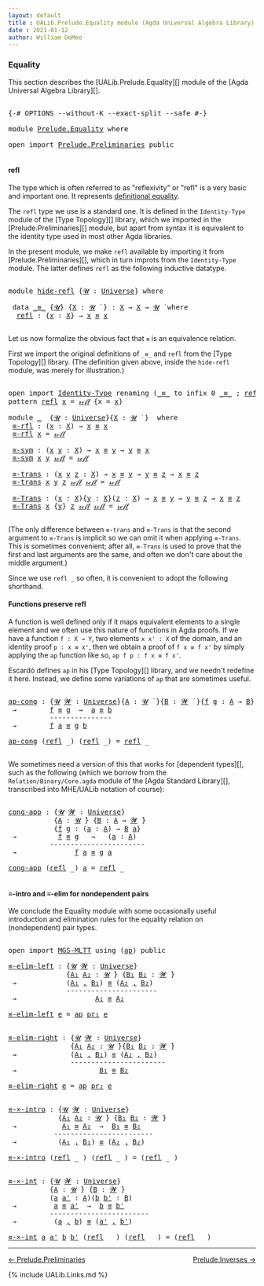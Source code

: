 ```yaml
---
layout: default
title : UALib.Prelude.Equality module (Agda Universal Algebra Library)
date : 2021-01-12
author: William DeMeo
---
```


### <a id="equality">Equality</a>

This section describes the [UALib.Prelude.Equality][] module of the [Agda Universal Algebra Library][].

<pre class="Agda">

<a id="291" class="Symbol">{-#</a> <a id="295" class="Keyword">OPTIONS</a> <a id="303" class="Pragma">--without-K</a> <a id="315" class="Pragma">--exact-split</a> <a id="329" class="Pragma">--safe</a> <a id="336" class="Symbol">#-}</a>

<a id="341" class="Keyword">module</a> <a id="348" href="Prelude.Equality.html" class="Module">Prelude.Equality</a> <a id="365" class="Keyword">where</a>

<a id="372" class="Keyword">open</a> <a id="377" class="Keyword">import</a> <a id="384" href="Prelude.Preliminaries.html" class="Module">Prelude.Preliminaries</a> <a id="406" class="Keyword">public</a>

</pre>

#### <a id="refl">refl</a>

The type which is often referred to as "reflexivity" or "refl" is a very basic and important one. It represents [definitional equality](https://ncatlab.org/nlab/show/equality#definitional_equality).

The `refl` type we use is a standard one. It is defined in the `Identity-Type` module of the [Type Topology][] library, which we imported in the [Prelude.Preliminaries][] module, but apart from syntax it is equivalent to the identity type used in most other Agda libraries.

In the present module, we make `refl` available by importing it from [Prelude.Preliminaries][], which in turn improts from the `Identity-Type` module.  The latter defines `refl` as the following inductive datatype.

<pre class="Agda">

<a id="1159" class="Keyword">module</a> <a id="hide-refl"></a><a id="1166" href="Prelude.Equality.html#1166" class="Module">hide-refl</a> <a id="1176" class="Symbol">{</a><a id="1177" href="Prelude.Equality.html#1177" class="Bound">𝓤</a> <a id="1179" class="Symbol">:</a> <a id="1181" href="Agda.Primitive.html#423" class="Postulate">Universe</a><a id="1189" class="Symbol">}</a> <a id="1191" class="Keyword">where</a>

 <a id="1199" class="Keyword">data</a> <a id="hide-refl._≡_"></a><a id="1204" href="Prelude.Equality.html#1204" class="Datatype Operator">_≡_</a> <a id="1208" class="Symbol">{</a><a id="1209" href="Prelude.Equality.html#1209" class="Bound">𝓤</a><a id="1210" class="Symbol">}</a> <a id="1212" class="Symbol">{</a><a id="1213" href="Prelude.Equality.html#1213" class="Bound">X</a> <a id="1215" class="Symbol">:</a> <a id="1217" href="Prelude.Equality.html#1209" class="Bound">𝓤</a> <a id="1219" href="Universes.html#403" class="Function Operator">̇</a> <a id="1221" class="Symbol">}</a> <a id="1223" class="Symbol">:</a> <a id="1225" href="Prelude.Equality.html#1213" class="Bound">X</a> <a id="1227" class="Symbol">→</a> <a id="1229" href="Prelude.Equality.html#1213" class="Bound">X</a> <a id="1231" class="Symbol">→</a> <a id="1233" href="Prelude.Equality.html#1209" class="Bound">𝓤</a> <a id="1235" href="Universes.html#403" class="Function Operator">̇</a> <a id="1237" class="Keyword">where</a>
  <a id="hide-refl._≡_.refl"></a><a id="1245" href="Prelude.Equality.html#1245" class="InductiveConstructor">refl</a> <a id="1250" class="Symbol">:</a> <a id="1252" class="Symbol">{</a><a id="1253" href="Prelude.Equality.html#1253" class="Bound">x</a> <a id="1255" class="Symbol">:</a> <a id="1257" href="Prelude.Equality.html#1213" class="Bound">X</a><a id="1258" class="Symbol">}</a> <a id="1260" class="Symbol">→</a> <a id="1262" href="Prelude.Equality.html#1253" class="Bound">x</a> <a id="1264" href="Prelude.Equality.html#1204" class="Datatype Operator">≡</a> <a id="1266" href="Prelude.Equality.html#1253" class="Bound">x</a>

</pre>

Let us now formalize the obvious fact that `≡` is an equivalence relation.

First we import the original definitions of `_≡_` and `refl` from the [Type Topology][] library. (The definition given above, inside the `hide-refl` module, was merely for illustration.)

<pre class="Agda">

<a id="1559" class="Keyword">open</a> <a id="1564" class="Keyword">import</a> <a id="1571" href="Identity-Type.html" class="Module">Identity-Type</a> <a id="1585" class="Keyword">renaming</a> <a id="1594" class="Symbol">(</a><a id="1595" href="Identity-Type.html#121" class="Datatype Operator">_≡_</a> <a id="1599" class="Symbol">to</a> <a id="1602" class="Keyword">infix</a> <a id="1608" class="Number">0</a> <a id="_≡_"></a><a id="1610" href="Prelude.Equality.html#1610" class="Datatype Operator">_≡_</a> <a id="1614" class="Symbol">;</a> <a id="1616" href="Identity-Type.html#162" class="InductiveConstructor">refl</a> <a id="1621" class="Symbol">to</a> <a id="refl"></a><a id="1624" href="Prelude.Equality.html#1624" class="InductiveConstructor">𝓇ℯ𝒻𝓁</a><a id="1628" class="Symbol">)</a>
<a id="1630" class="Keyword">pattern</a> <a id="refl"></a><a id="1638" href="Prelude.Equality.html#1638" class="InductiveConstructor">refl</a> <a id="1643" href="Prelude.Equality.html#1657" class="Bound">x</a> <a id="1645" class="Symbol">=</a> <a id="1647" href="Prelude.Equality.html#1624" class="InductiveConstructor">𝓇ℯ𝒻𝓁</a> <a id="1652" class="Symbol">{</a>x <a id="1655" class="Symbol">=</a> <a id="1657" href="Prelude.Equality.html#1657" class="Bound">x</a><a id="1658" class="Symbol">}</a>

<a id="1661" class="Keyword">module</a> <a id="1668" href="Prelude.Equality.html#1668" class="Module">_</a>  <a id="1671" class="Symbol">{</a><a id="1672" href="Prelude.Equality.html#1672" class="Bound">𝓤</a> <a id="1674" class="Symbol">:</a> <a id="1676" href="Agda.Primitive.html#423" class="Postulate">Universe</a><a id="1684" class="Symbol">}{</a><a id="1686" href="Prelude.Equality.html#1686" class="Bound">X</a> <a id="1688" class="Symbol">:</a> <a id="1690" href="Prelude.Equality.html#1672" class="Bound">𝓤</a> <a id="1692" href="Universes.html#403" class="Function Operator">̇</a> <a id="1694" class="Symbol">}</a>  <a id="1697" class="Keyword">where</a>
 <a id="1704" href="Prelude.Equality.html#1704" class="Function">≡-rfl</a> <a id="1710" class="Symbol">:</a> <a id="1712" class="Symbol">(</a><a id="1713" href="Prelude.Equality.html#1713" class="Bound">x</a> <a id="1715" class="Symbol">:</a> <a id="1717" href="Prelude.Equality.html#1686" class="Bound">X</a><a id="1718" class="Symbol">)</a> <a id="1720" class="Symbol">→</a> <a id="1722" href="Prelude.Equality.html#1713" class="Bound">x</a> <a id="1724" href="Prelude.Equality.html#1610" class="Datatype Operator">≡</a> <a id="1726" href="Prelude.Equality.html#1713" class="Bound">x</a>
 <a id="1729" href="Prelude.Equality.html#1704" class="Function">≡-rfl</a> <a id="1735" href="Prelude.Equality.html#1735" class="Bound">x</a> <a id="1737" class="Symbol">=</a> <a id="1739" href="Prelude.Equality.html#1624" class="InductiveConstructor">𝓇ℯ𝒻𝓁</a>

 <a id="1746" href="Prelude.Equality.html#1746" class="Function">≡-sym</a> <a id="1752" class="Symbol">:</a> <a id="1754" class="Symbol">(</a><a id="1755" href="Prelude.Equality.html#1755" class="Bound">x</a> <a id="1757" href="Prelude.Equality.html#1757" class="Bound">y</a> <a id="1759" class="Symbol">:</a> <a id="1761" href="Prelude.Equality.html#1686" class="Bound">X</a><a id="1762" class="Symbol">)</a> <a id="1764" class="Symbol">→</a> <a id="1766" href="Prelude.Equality.html#1755" class="Bound">x</a> <a id="1768" href="Prelude.Equality.html#1610" class="Datatype Operator">≡</a> <a id="1770" href="Prelude.Equality.html#1757" class="Bound">y</a> <a id="1772" class="Symbol">→</a> <a id="1774" href="Prelude.Equality.html#1757" class="Bound">y</a> <a id="1776" href="Prelude.Equality.html#1610" class="Datatype Operator">≡</a> <a id="1778" href="Prelude.Equality.html#1755" class="Bound">x</a>
 <a id="1781" href="Prelude.Equality.html#1746" class="Function">≡-sym</a> <a id="1787" href="Prelude.Equality.html#1787" class="Bound">x</a> <a id="1789" href="Prelude.Equality.html#1789" class="Bound">y</a> <a id="1791" href="Prelude.Equality.html#1624" class="InductiveConstructor">𝓇ℯ𝒻𝓁</a> <a id="1796" class="Symbol">=</a> <a id="1798" href="Prelude.Equality.html#1624" class="InductiveConstructor">𝓇ℯ𝒻𝓁</a>

 <a id="1805" href="Prelude.Equality.html#1805" class="Function">≡-trans</a> <a id="1813" class="Symbol">:</a> <a id="1815" class="Symbol">(</a><a id="1816" href="Prelude.Equality.html#1816" class="Bound">x</a> <a id="1818" href="Prelude.Equality.html#1818" class="Bound">y</a> <a id="1820" href="Prelude.Equality.html#1820" class="Bound">z</a> <a id="1822" class="Symbol">:</a> <a id="1824" href="Prelude.Equality.html#1686" class="Bound">X</a><a id="1825" class="Symbol">)</a> <a id="1827" class="Symbol">→</a> <a id="1829" href="Prelude.Equality.html#1816" class="Bound">x</a> <a id="1831" href="Prelude.Equality.html#1610" class="Datatype Operator">≡</a> <a id="1833" href="Prelude.Equality.html#1818" class="Bound">y</a> <a id="1835" class="Symbol">→</a> <a id="1837" href="Prelude.Equality.html#1818" class="Bound">y</a> <a id="1839" href="Prelude.Equality.html#1610" class="Datatype Operator">≡</a> <a id="1841" href="Prelude.Equality.html#1820" class="Bound">z</a> <a id="1843" class="Symbol">→</a> <a id="1845" href="Prelude.Equality.html#1816" class="Bound">x</a> <a id="1847" href="Prelude.Equality.html#1610" class="Datatype Operator">≡</a> <a id="1849" href="Prelude.Equality.html#1820" class="Bound">z</a>
 <a id="1852" href="Prelude.Equality.html#1805" class="Function">≡-trans</a> <a id="1860" href="Prelude.Equality.html#1860" class="Bound">x</a> <a id="1862" href="Prelude.Equality.html#1862" class="Bound">y</a> <a id="1864" href="Prelude.Equality.html#1864" class="Bound">z</a> <a id="1866" href="Prelude.Equality.html#1624" class="InductiveConstructor">𝓇ℯ𝒻𝓁</a> <a id="1871" href="Prelude.Equality.html#1624" class="InductiveConstructor">𝓇ℯ𝒻𝓁</a> <a id="1876" class="Symbol">=</a> <a id="1878" href="Prelude.Equality.html#1624" class="InductiveConstructor">𝓇ℯ𝒻𝓁</a>

 <a id="1885" href="Prelude.Equality.html#1885" class="Function">≡-Trans</a> <a id="1893" class="Symbol">:</a> <a id="1895" class="Symbol">(</a><a id="1896" href="Prelude.Equality.html#1896" class="Bound">x</a> <a id="1898" class="Symbol">:</a> <a id="1900" href="Prelude.Equality.html#1686" class="Bound">X</a><a id="1901" class="Symbol">){</a><a id="1903" href="Prelude.Equality.html#1903" class="Bound">y</a> <a id="1905" class="Symbol">:</a> <a id="1907" href="Prelude.Equality.html#1686" class="Bound">X</a><a id="1908" class="Symbol">}(</a><a id="1910" href="Prelude.Equality.html#1910" class="Bound">z</a> <a id="1912" class="Symbol">:</a> <a id="1914" href="Prelude.Equality.html#1686" class="Bound">X</a><a id="1915" class="Symbol">)</a> <a id="1917" class="Symbol">→</a> <a id="1919" href="Prelude.Equality.html#1896" class="Bound">x</a> <a id="1921" href="Prelude.Equality.html#1610" class="Datatype Operator">≡</a> <a id="1923" href="Prelude.Equality.html#1903" class="Bound">y</a> <a id="1925" class="Symbol">→</a> <a id="1927" href="Prelude.Equality.html#1903" class="Bound">y</a> <a id="1929" href="Prelude.Equality.html#1610" class="Datatype Operator">≡</a> <a id="1931" href="Prelude.Equality.html#1910" class="Bound">z</a> <a id="1933" class="Symbol">→</a> <a id="1935" href="Prelude.Equality.html#1896" class="Bound">x</a> <a id="1937" href="Prelude.Equality.html#1610" class="Datatype Operator">≡</a> <a id="1939" href="Prelude.Equality.html#1910" class="Bound">z</a>
 <a id="1942" href="Prelude.Equality.html#1885" class="Function">≡-Trans</a> <a id="1950" href="Prelude.Equality.html#1950" class="Bound">x</a> <a id="1952" class="Symbol">{</a><a id="1953" href="Prelude.Equality.html#1953" class="Bound">y</a><a id="1954" class="Symbol">}</a> <a id="1956" href="Prelude.Equality.html#1956" class="Bound">z</a> <a id="1958" href="Prelude.Equality.html#1624" class="InductiveConstructor">𝓇ℯ𝒻𝓁</a> <a id="1963" href="Prelude.Equality.html#1624" class="InductiveConstructor">𝓇ℯ𝒻𝓁</a> <a id="1968" class="Symbol">=</a> <a id="1970" href="Prelude.Equality.html#1624" class="InductiveConstructor">𝓇ℯ𝒻𝓁</a>

</pre>

(The only difference between `≡-trans` and `≡-Trans` is that the second argument to `≡-Trans` is implicit so we can omit it when applying `≡-Trans`.  This is sometimes convenient; after all, `≡-Trans` is used to prove that the first and last arguments are the same, and often we don't care about the middle argument.)

Since we use `refl _` so often, it is convenient to adopt the following shorthand.


#### <a id="functions-preserve-refl">Functions preserve refl</a>

A function is well defined only if it maps equivalent elements to a single element and we often use this nature of functions in Agda proofs.  If we have a function `f : X → Y`, two elements `x x' : X` of the domain, and an identity proof `p : x ≡ x'`, then we obtain a proof of `f x ≡ f x'` by simply applying the `ap` function like so, `ap f p : f x ≡ f x'`.

Escardó defines `ap` in his [Type Topology][] library, and we needn't redefine it here. Instead, we define some variations of `ap` that are sometimes useful.

<pre class="Agda">

<a id="ap-cong"></a><a id="2992" href="Prelude.Equality.html#2992" class="Function">ap-cong</a> <a id="3000" class="Symbol">:</a> <a id="3002" class="Symbol">{</a><a id="3003" href="Prelude.Equality.html#3003" class="Bound">𝓤</a> <a id="3005" href="Prelude.Equality.html#3005" class="Bound">𝓦</a> <a id="3007" class="Symbol">:</a> <a id="3009" href="Agda.Primitive.html#423" class="Postulate">Universe</a><a id="3017" class="Symbol">}{</a><a id="3019" href="Prelude.Equality.html#3019" class="Bound">A</a> <a id="3021" class="Symbol">:</a> <a id="3023" href="Prelude.Equality.html#3003" class="Bound">𝓤</a> <a id="3025" href="Universes.html#403" class="Function Operator">̇</a> <a id="3027" class="Symbol">}{</a><a id="3029" href="Prelude.Equality.html#3029" class="Bound">B</a> <a id="3031" class="Symbol">:</a> <a id="3033" href="Prelude.Equality.html#3005" class="Bound">𝓦</a> <a id="3035" href="Universes.html#403" class="Function Operator">̇</a> <a id="3037" class="Symbol">}{</a><a id="3039" href="Prelude.Equality.html#3039" class="Bound">f</a> <a id="3041" href="Prelude.Equality.html#3041" class="Bound">g</a> <a id="3043" class="Symbol">:</a> <a id="3045" href="Prelude.Equality.html#3019" class="Bound">A</a> <a id="3047" class="Symbol">→</a> <a id="3049" href="Prelude.Equality.html#3029" class="Bound">B</a><a id="3050" class="Symbol">}</a> <a id="3052" class="Symbol">{</a><a id="3053" href="Prelude.Equality.html#3053" class="Bound">a</a> <a id="3055" href="Prelude.Equality.html#3055" class="Bound">b</a> <a id="3057" class="Symbol">:</a> <a id="3059" href="Prelude.Equality.html#3019" class="Bound">A</a><a id="3060" class="Symbol">}</a>
 <a id="3063" class="Symbol">→</a>        <a id="3072" href="Prelude.Equality.html#3039" class="Bound">f</a> <a id="3074" href="Prelude.Equality.html#1610" class="Datatype Operator">≡</a> <a id="3076" href="Prelude.Equality.html#3041" class="Bound">g</a>  <a id="3079" class="Symbol">→</a>  <a id="3082" href="Prelude.Equality.html#3053" class="Bound">a</a> <a id="3084" href="Prelude.Equality.html#1610" class="Datatype Operator">≡</a> <a id="3086" href="Prelude.Equality.html#3055" class="Bound">b</a>
          <a id="3098" class="Comment">---------------</a>
 <a id="3115" class="Symbol">→</a>        <a id="3124" href="Prelude.Equality.html#3039" class="Bound">f</a> <a id="3126" href="Prelude.Equality.html#3053" class="Bound">a</a> <a id="3128" href="Prelude.Equality.html#1610" class="Datatype Operator">≡</a> <a id="3130" href="Prelude.Equality.html#3041" class="Bound">g</a> <a id="3132" href="Prelude.Equality.html#3055" class="Bound">b</a>

<a id="3135" href="Prelude.Equality.html#2992" class="Function">ap-cong</a> <a id="3143" class="Symbol">(</a><a id="3144" href="Prelude.Equality.html#1638" class="InductiveConstructor">refl</a> <a id="3149" class="Symbol">_)</a> <a id="3152" class="Symbol">(</a><a id="3153" href="Prelude.Equality.html#1638" class="InductiveConstructor">refl</a> <a id="3158" class="Symbol">_)</a> <a id="3161" class="Symbol">=</a> <a id="3163" href="Prelude.Equality.html#1638" class="InductiveConstructor">refl</a> <a id="3168" class="Symbol">_</a>

</pre>

We sometimes need a version of this that works for [dependent types][], such as the following (which we borrow from the `Relation/Binary/Core.agda` module of the [Agda Standard Library][], transcribed into MHE/UALib notation of course):

<pre class="Agda">

<a id="cong-app"></a><a id="3435" href="Prelude.Equality.html#3435" class="Function">cong-app</a> <a id="3444" class="Symbol">:</a> <a id="3446" class="Symbol">{</a><a id="3447" href="Prelude.Equality.html#3447" class="Bound">𝓤</a> <a id="3449" href="Prelude.Equality.html#3449" class="Bound">𝓦</a> <a id="3451" class="Symbol">:</a> <a id="3453" href="Agda.Primitive.html#423" class="Postulate">Universe</a><a id="3461" class="Symbol">}</a>
           <a id="3474" class="Symbol">{</a><a id="3475" href="Prelude.Equality.html#3475" class="Bound">A</a> <a id="3477" class="Symbol">:</a> <a id="3479" href="Prelude.Equality.html#3447" class="Bound">𝓤</a> <a id="3481" href="Universes.html#403" class="Function Operator">̇</a><a id="3482" class="Symbol">}</a> <a id="3484" class="Symbol">{</a><a id="3485" href="Prelude.Equality.html#3485" class="Bound">B</a> <a id="3487" class="Symbol">:</a> <a id="3489" href="Prelude.Equality.html#3475" class="Bound">A</a> <a id="3491" class="Symbol">→</a> <a id="3493" href="Prelude.Equality.html#3449" class="Bound">𝓦</a> <a id="3495" href="Universes.html#403" class="Function Operator">̇</a><a id="3496" class="Symbol">}</a>
           <a id="3509" class="Symbol">{</a><a id="3510" href="Prelude.Equality.html#3510" class="Bound">f</a> <a id="3512" href="Prelude.Equality.html#3512" class="Bound">g</a> <a id="3514" class="Symbol">:</a> <a id="3516" class="Symbol">(</a><a id="3517" href="Prelude.Equality.html#3517" class="Bound">a</a> <a id="3519" class="Symbol">:</a> <a id="3521" href="Prelude.Equality.html#3475" class="Bound">A</a><a id="3522" class="Symbol">)</a> <a id="3524" class="Symbol">→</a> <a id="3526" href="Prelude.Equality.html#3485" class="Bound">B</a> <a id="3528" href="Prelude.Equality.html#3517" class="Bound">a</a><a id="3529" class="Symbol">}</a>
 <a id="3532" class="Symbol">→</a>          <a id="3543" href="Prelude.Equality.html#3510" class="Bound">f</a> <a id="3545" href="Prelude.Equality.html#1610" class="Datatype Operator">≡</a> <a id="3547" href="Prelude.Equality.html#3512" class="Bound">g</a>   <a id="3551" class="Symbol">→</a>   <a id="3555" class="Symbol">(</a><a id="3556" href="Prelude.Equality.html#3556" class="Bound">a</a> <a id="3558" class="Symbol">:</a> <a id="3560" href="Prelude.Equality.html#3475" class="Bound">A</a><a id="3561" class="Symbol">)</a>
          <a id="3573" class="Comment">-----------------------</a>
 <a id="3598" class="Symbol">→</a>              <a id="3613" href="Prelude.Equality.html#3510" class="Bound">f</a> <a id="3615" href="Prelude.Equality.html#3556" class="Bound">a</a> <a id="3617" href="Prelude.Equality.html#1610" class="Datatype Operator">≡</a> <a id="3619" href="Prelude.Equality.html#3512" class="Bound">g</a> <a id="3621" href="Prelude.Equality.html#3556" class="Bound">a</a>

<a id="3624" href="Prelude.Equality.html#3435" class="Function">cong-app</a> <a id="3633" class="Symbol">(</a><a id="3634" href="Prelude.Equality.html#1638" class="InductiveConstructor">refl</a> <a id="3639" class="Symbol">_)</a> <a id="3642" href="Prelude.Equality.html#3642" class="Bound">a</a> <a id="3644" class="Symbol">=</a> <a id="3646" href="Prelude.Equality.html#1638" class="InductiveConstructor">refl</a> <a id="3651" class="Symbol">_</a>

</pre>




#### <a id="≡-intro-and-≡-elim-for-nondependent-pairs">≡-intro and ≡-elim for nondependent pairs</a>

We conclude the Equality module with some occasionally useful introduction and elimination rules for the equality relation on (nondependent) pair types.



<pre class="Agda">

<a id="3941" class="Keyword">open</a> <a id="3946" class="Keyword">import</a> <a id="3953" href="MGS-MLTT.html" class="Module">MGS-MLTT</a> <a id="3962" class="Keyword">using</a> <a id="3968" class="Symbol">(</a><a id="3969" href="MGS-MLTT.html#6613" class="Function">ap</a><a id="3971" class="Symbol">)</a> <a id="3973" class="Keyword">public</a>

<a id="≡-elim-left"></a><a id="3981" href="Prelude.Equality.html#3981" class="Function">≡-elim-left</a> <a id="3993" class="Symbol">:</a> <a id="3995" class="Symbol">{</a><a id="3996" href="Prelude.Equality.html#3996" class="Bound">𝓤</a> <a id="3998" href="Prelude.Equality.html#3998" class="Bound">𝓦</a> <a id="4000" class="Symbol">:</a> <a id="4002" href="Agda.Primitive.html#423" class="Postulate">Universe</a><a id="4010" class="Symbol">}</a>
              <a id="4026" class="Symbol">{</a><a id="4027" href="Prelude.Equality.html#4027" class="Bound">A₁</a> <a id="4030" href="Prelude.Equality.html#4030" class="Bound">A₂</a> <a id="4033" class="Symbol">:</a> <a id="4035" href="Prelude.Equality.html#3996" class="Bound">𝓤</a> <a id="4037" href="Universes.html#403" class="Function Operator">̇</a><a id="4038" class="Symbol">}</a> <a id="4040" class="Symbol">{</a><a id="4041" href="Prelude.Equality.html#4041" class="Bound">B₁</a> <a id="4044" href="Prelude.Equality.html#4044" class="Bound">B₂</a> <a id="4047" class="Symbol">:</a> <a id="4049" href="Prelude.Equality.html#3998" class="Bound">𝓦</a> <a id="4051" href="Universes.html#403" class="Function Operator">̇</a><a id="4052" class="Symbol">}</a>
 <a id="4055" class="Symbol">→</a>            <a id="4068" class="Symbol">(</a><a id="4069" href="Prelude.Equality.html#4027" class="Bound">A₁</a> <a id="4072" href="Prelude.Preliminaries.html#14564" class="InductiveConstructor Operator">,</a> <a id="4074" href="Prelude.Equality.html#4041" class="Bound">B₁</a><a id="4076" class="Symbol">)</a> <a id="4078" href="Prelude.Equality.html#1610" class="Datatype Operator">≡</a> <a id="4080" class="Symbol">(</a><a id="4081" href="Prelude.Equality.html#4030" class="Bound">A₂</a> <a id="4084" href="Prelude.Preliminaries.html#14564" class="InductiveConstructor Operator">,</a> <a id="4086" href="Prelude.Equality.html#4044" class="Bound">B₂</a><a id="4088" class="Symbol">)</a>
              <a id="4104" class="Comment">----------------------</a>
 <a id="4128" class="Symbol">→</a>                   <a id="4148" href="Prelude.Equality.html#4027" class="Bound">A₁</a> <a id="4151" href="Prelude.Equality.html#1610" class="Datatype Operator">≡</a> <a id="4153" href="Prelude.Equality.html#4030" class="Bound">A₂</a>

<a id="4157" href="Prelude.Equality.html#3981" class="Function">≡-elim-left</a> <a id="4169" href="Prelude.Equality.html#4169" class="Bound">e</a> <a id="4171" class="Symbol">=</a> <a id="4173" href="MGS-MLTT.html#6613" class="Function">ap</a> <a id="4176" href="MGS-MLTT.html#2942" class="Function">pr₁</a> <a id="4180" href="Prelude.Equality.html#4169" class="Bound">e</a>


<a id="≡-elim-right"></a><a id="4184" href="Prelude.Equality.html#4184" class="Function">≡-elim-right</a> <a id="4197" class="Symbol">:</a> <a id="4199" class="Symbol">{</a><a id="4200" href="Prelude.Equality.html#4200" class="Bound">𝓤</a> <a id="4202" href="Prelude.Equality.html#4202" class="Bound">𝓦</a> <a id="4204" class="Symbol">:</a> <a id="4206" href="Agda.Primitive.html#423" class="Postulate">Universe</a><a id="4214" class="Symbol">}</a>
               <a id="4231" class="Symbol">{</a><a id="4232" href="Prelude.Equality.html#4232" class="Bound">A₁</a> <a id="4235" href="Prelude.Equality.html#4235" class="Bound">A₂</a> <a id="4238" class="Symbol">:</a> <a id="4240" href="Prelude.Equality.html#4200" class="Bound">𝓤</a> <a id="4242" href="Universes.html#403" class="Function Operator">̇</a><a id="4243" class="Symbol">}{</a><a id="4245" href="Prelude.Equality.html#4245" class="Bound">B₁</a> <a id="4248" href="Prelude.Equality.html#4248" class="Bound">B₂</a> <a id="4251" class="Symbol">:</a> <a id="4253" href="Prelude.Equality.html#4202" class="Bound">𝓦</a> <a id="4255" href="Universes.html#403" class="Function Operator">̇</a><a id="4256" class="Symbol">}</a>
 <a id="4259" class="Symbol">→</a>             <a id="4273" class="Symbol">(</a><a id="4274" href="Prelude.Equality.html#4232" class="Bound">A₁</a> <a id="4277" href="Prelude.Preliminaries.html#14564" class="InductiveConstructor Operator">,</a> <a id="4279" href="Prelude.Equality.html#4245" class="Bound">B₁</a><a id="4281" class="Symbol">)</a> <a id="4283" href="Prelude.Equality.html#1610" class="Datatype Operator">≡</a> <a id="4285" class="Symbol">(</a><a id="4286" href="Prelude.Equality.html#4235" class="Bound">A₂</a> <a id="4289" href="Prelude.Preliminaries.html#14564" class="InductiveConstructor Operator">,</a> <a id="4291" href="Prelude.Equality.html#4248" class="Bound">B₂</a><a id="4293" class="Symbol">)</a>
               <a id="4310" class="Comment">-----------------------</a>
 <a id="4335" class="Symbol">→</a>                    <a id="4356" href="Prelude.Equality.html#4245" class="Bound">B₁</a> <a id="4359" href="Prelude.Equality.html#1610" class="Datatype Operator">≡</a> <a id="4361" href="Prelude.Equality.html#4248" class="Bound">B₂</a>

<a id="4365" href="Prelude.Equality.html#4184" class="Function">≡-elim-right</a> <a id="4378" href="Prelude.Equality.html#4378" class="Bound">e</a> <a id="4380" class="Symbol">=</a> <a id="4382" href="MGS-MLTT.html#6613" class="Function">ap</a> <a id="4385" href="MGS-MLTT.html#3001" class="Function">pr₂</a> <a id="4389" href="Prelude.Equality.html#4378" class="Bound">e</a>


<a id="≡-×-intro"></a><a id="4393" href="Prelude.Equality.html#4393" class="Function">≡-×-intro</a> <a id="4403" class="Symbol">:</a> <a id="4405" class="Symbol">{</a><a id="4406" href="Prelude.Equality.html#4406" class="Bound">𝓤</a> <a id="4408" href="Prelude.Equality.html#4408" class="Bound">𝓦</a> <a id="4410" class="Symbol">:</a> <a id="4412" href="Agda.Primitive.html#423" class="Postulate">Universe</a><a id="4420" class="Symbol">}</a>
            <a id="4434" class="Symbol">{</a><a id="4435" href="Prelude.Equality.html#4435" class="Bound">A₁</a> <a id="4438" href="Prelude.Equality.html#4438" class="Bound">A₂</a> <a id="4441" class="Symbol">:</a> <a id="4443" href="Prelude.Equality.html#4406" class="Bound">𝓤</a> <a id="4445" href="Universes.html#403" class="Function Operator">̇</a><a id="4446" class="Symbol">}</a> <a id="4448" class="Symbol">{</a><a id="4449" href="Prelude.Equality.html#4449" class="Bound">B₁</a> <a id="4452" href="Prelude.Equality.html#4452" class="Bound">B₂</a> <a id="4455" class="Symbol">:</a> <a id="4457" href="Prelude.Equality.html#4408" class="Bound">𝓦</a> <a id="4459" href="Universes.html#403" class="Function Operator">̇</a><a id="4460" class="Symbol">}</a>
 <a id="4463" class="Symbol">→</a>           <a id="4475" href="Prelude.Equality.html#4435" class="Bound">A₁</a> <a id="4478" href="Prelude.Equality.html#1610" class="Datatype Operator">≡</a> <a id="4480" href="Prelude.Equality.html#4438" class="Bound">A₂</a>  <a id="4484" class="Symbol">→</a>  <a id="4487" href="Prelude.Equality.html#4449" class="Bound">B₁</a> <a id="4490" href="Prelude.Equality.html#1610" class="Datatype Operator">≡</a> <a id="4492" href="Prelude.Equality.html#4452" class="Bound">B₂</a>
           <a id="4506" class="Comment">------------------------</a>
 <a id="4532" class="Symbol">→</a>          <a id="4543" class="Symbol">(</a><a id="4544" href="Prelude.Equality.html#4435" class="Bound">A₁</a> <a id="4547" href="Prelude.Preliminaries.html#14564" class="InductiveConstructor Operator">,</a> <a id="4549" href="Prelude.Equality.html#4449" class="Bound">B₁</a><a id="4551" class="Symbol">)</a> <a id="4553" href="Prelude.Equality.html#1610" class="Datatype Operator">≡</a> <a id="4555" class="Symbol">(</a><a id="4556" href="Prelude.Equality.html#4438" class="Bound">A₂</a> <a id="4559" href="Prelude.Preliminaries.html#14564" class="InductiveConstructor Operator">,</a> <a id="4561" href="Prelude.Equality.html#4452" class="Bound">B₂</a><a id="4563" class="Symbol">)</a>

<a id="4566" href="Prelude.Equality.html#4393" class="Function">≡-×-intro</a> <a id="4576" class="Symbol">(</a><a id="4577" href="Prelude.Equality.html#1638" class="InductiveConstructor">refl</a> <a id="4582" class="Symbol">_</a> <a id="4584" class="Symbol">)</a> <a id="4586" class="Symbol">(</a><a id="4587" href="Prelude.Equality.html#1638" class="InductiveConstructor">refl</a> <a id="4592" class="Symbol">_</a> <a id="4594" class="Symbol">)</a> <a id="4596" class="Symbol">=</a> <a id="4598" class="Symbol">(</a><a id="4599" href="Prelude.Equality.html#1638" class="InductiveConstructor">refl</a> <a id="4604" class="Symbol">_</a> <a id="4606" class="Symbol">)</a>


<a id="≡-×-int"></a><a id="4610" href="Prelude.Equality.html#4610" class="Function">≡-×-int</a> <a id="4618" class="Symbol">:</a> <a id="4620" class="Symbol">{</a><a id="4621" href="Prelude.Equality.html#4621" class="Bound">𝓤</a> <a id="4623" href="Prelude.Equality.html#4623" class="Bound">𝓦</a> <a id="4625" class="Symbol">:</a> <a id="4627" href="Agda.Primitive.html#423" class="Postulate">Universe</a><a id="4635" class="Symbol">}</a>
          <a id="4647" class="Symbol">{</a><a id="4648" href="Prelude.Equality.html#4648" class="Bound">A</a> <a id="4650" class="Symbol">:</a> <a id="4652" href="Prelude.Equality.html#4621" class="Bound">𝓤</a> <a id="4654" href="Universes.html#403" class="Function Operator">̇</a><a id="4655" class="Symbol">}</a> <a id="4657" class="Symbol">{</a><a id="4658" href="Prelude.Equality.html#4658" class="Bound">B</a> <a id="4660" class="Symbol">:</a> <a id="4662" href="Prelude.Equality.html#4623" class="Bound">𝓦</a> <a id="4664" href="Universes.html#403" class="Function Operator">̇</a><a id="4665" class="Symbol">}</a>
          <a id="4677" class="Symbol">(</a><a id="4678" href="Prelude.Equality.html#4678" class="Bound">a</a> <a id="4680" href="Prelude.Equality.html#4680" class="Bound">a&#39;</a> <a id="4683" class="Symbol">:</a> <a id="4685" href="Prelude.Equality.html#4648" class="Bound">A</a><a id="4686" class="Symbol">)(</a><a id="4688" href="Prelude.Equality.html#4688" class="Bound">b</a> <a id="4690" href="Prelude.Equality.html#4690" class="Bound">b&#39;</a> <a id="4693" class="Symbol">:</a> <a id="4695" href="Prelude.Equality.html#4658" class="Bound">B</a><a id="4696" class="Symbol">)</a>
 <a id="4699" class="Symbol">→</a>         <a id="4709" href="Prelude.Equality.html#4678" class="Bound">a</a> <a id="4711" href="Prelude.Equality.html#1610" class="Datatype Operator">≡</a> <a id="4713" href="Prelude.Equality.html#4680" class="Bound">a&#39;</a>  <a id="4717" class="Symbol">→</a>  <a id="4720" href="Prelude.Equality.html#4688" class="Bound">b</a> <a id="4722" href="Prelude.Equality.html#1610" class="Datatype Operator">≡</a> <a id="4724" href="Prelude.Equality.html#4690" class="Bound">b&#39;</a>
          <a id="4737" class="Comment">------------------------</a>
 <a id="4763" class="Symbol">→</a>         <a id="4773" class="Symbol">(</a><a id="4774" href="Prelude.Equality.html#4678" class="Bound">a</a> <a id="4776" href="Prelude.Preliminaries.html#14564" class="InductiveConstructor Operator">,</a> <a id="4778" href="Prelude.Equality.html#4688" class="Bound">b</a><a id="4779" class="Symbol">)</a> <a id="4781" href="Prelude.Equality.html#1610" class="Datatype Operator">≡</a> <a id="4783" class="Symbol">(</a><a id="4784" href="Prelude.Equality.html#4680" class="Bound">a&#39;</a> <a id="4787" href="Prelude.Preliminaries.html#14564" class="InductiveConstructor Operator">,</a> <a id="4789" href="Prelude.Equality.html#4690" class="Bound">b&#39;</a><a id="4791" class="Symbol">)</a>

<a id="4794" href="Prelude.Equality.html#4610" class="Function">≡-×-int</a> <a id="4802" href="Prelude.Equality.html#4802" class="Bound">a</a> <a id="4804" href="Prelude.Equality.html#4804" class="Bound">a&#39;</a> <a id="4807" href="Prelude.Equality.html#4807" class="Bound">b</a> <a id="4809" href="Prelude.Equality.html#4809" class="Bound">b&#39;</a> <a id="4812" class="Symbol">(</a><a id="4813" href="Prelude.Equality.html#1638" class="InductiveConstructor">refl</a> <a id="4818" class="Symbol">_</a> <a id="4820" class="Symbol">)</a> <a id="4822" class="Symbol">(</a><a id="4823" href="Prelude.Equality.html#1638" class="InductiveConstructor">refl</a> <a id="4828" class="Symbol">_</a> <a id="4830" class="Symbol">)</a> <a id="4832" class="Symbol">=</a> <a id="4834" class="Symbol">(</a><a id="4835" href="Prelude.Equality.html#1638" class="InductiveConstructor">refl</a> <a id="4840" class="Symbol">_</a> <a id="4842" class="Symbol">)</a>
</pre>

-------------------------------------

[← Prelude.Preliminaries ](Prelude.Preliminaries.html)
<span style="float:right;">[Prelude.Inverses →](Prelude.Inverses.html)</span>

{% include UALib.Links.md %}
